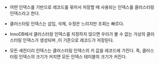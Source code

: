 
- 어떤 인덱스를 기반으로 레코드를 묶어서 저장할 때 사용되는 인덱스를 클러스터링 인덱스라고 한다.

- 클러스터링 인덱스는 삽입, 삭제, 수정은 느리지만 조회는 빠르다.

- InnoDB에서 클러스터링 인덱스를 지정하지 않으면 우리가 볼 수 없는 가상의 클러스터링 인덱스가 생성되며 ,이 기준으로 레코드가 저장된다.

- 모든 세컨더리 인덱스는 클러스터링 인덱스의 키 값을 레코드에 가진다. 즉, 클러스터링 인덱스의 크기가 커지면 모든 인덱스 테이블의 크기가 커진다.